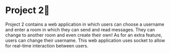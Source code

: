 # Project 2:speech_balloon:
Project 2 contains a web application in which users can choose a username and enter a room in which they can send and read messages. They can change to another room and even create their own! As for an extra feature, users can change their username.
This web application uses socket to allow for real-time interaction between users.

